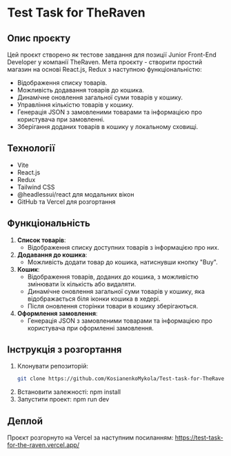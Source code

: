 # Test Task for TheRaven

## Опис проєкту

Цей проєкт створено як тестове завдання для позиції Junior Front-End Developer у компанії TheRaven. 
Мета проєкту - створити простий магазин на основі React.js, Redux з наступною функціональністю:

- Відображення списку товарів.
- Можливість додавання товарів до кошика.
- Динамічне оновлення загальної суми товарів у кошику.
- Управління кількістю товарів у кошику.
- Генерація JSON з замовленими товарами та інформацією про користувача при замовленні.
- Зберігання доданих товарів в кошику у локальному сховищі.

## Технології

- Vite
- React.js
- Redux
- Tailwind CSS
- @headlessui/react для модальних вікон
- GitHub та Vercel для розгортання

## Функціональність

1. **Список товарів**: 
   - Відображення списку доступних товарів з інформацією про них.
2. **Додавання до кошика**: 
   - Можливість додати товар до кошика, натиснувши кнопку "Buy".
3. **Кошик**: 
   - Відображення товарів, доданих до кошика, з можливістю змінювати їх кількість або видаляти.
   - Динамічне оновлення загальної суми товарів у кошику, яка відображається біля іконки кошика в хедері.
   - Після оновлення сторінки товари в кошику зберігаються.
4. **Оформлення замовлення**: 
   - Генерація JSON з замовленими товарами та інформацією про користувача при оформленні замовлення.

## Інструкція з розгортання

1. Клонувати репозиторій:
   ```sh
   git clone https://github.com/KosianenkoMykola/Test-task-for-TheRaven.git
2. Встановити залежності:
   npm install
3. Запустити проект:
   npm run dev

## Деплой
Проєкт розгорнуто на Vercel за наступним посиланням: https://test-task-for-the-raven.vercel.app/
